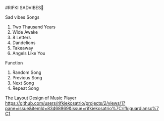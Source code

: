 #RIFKI SADVIBES🥀

Sad vibes Songs
1) Two Thausand Years
2) Wide Awake
3) 8 Letters
4) Dandelions
5) Takeaway
6) Angels Like You

Function
1) Random Song
2) Previous Song
3) Next Song
4) Repeat Song

The Layout Design of Music Player
https://github.com/users/rifkiekosatrio/projects/2/views/1?pane=issue&itemId=83468869&issue=rifkiekosatrio%7Crifkiguardiansx%7C1
